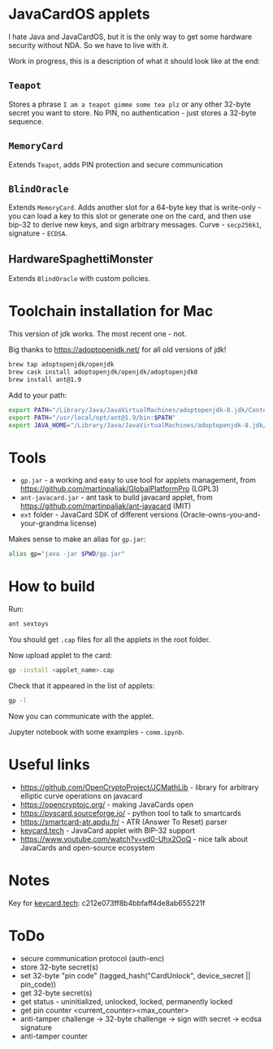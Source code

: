 # JavaCardOS applets

I hate Java and JavaCardOS, but it is the only way to get some hardware security without NDA. So we have to live with it.

Work in progress, this is a description of what it should look like at the end:

## `Teapot`

Stores a phrase `I am a teapot gimme some tea plz` or any other 32-byte secret you want to store.
No PIN, no authentication - just stores a 32-byte sequence.

## `MemoryCard`

Extends `Teapot`, adds PIN protection and secure communication

## `BlindOracle`

Extends `MemoryCard`.
Adds another slot for a 64-byte key that is write-only - you can load a key to this slot or generate one on the card, and then use bip-32 to derive new keys, and sign arbitrary messages.
Curve - `secp256k1`, signature - `ECDSA`.

## HardwareSpaghettiMonster

Extends `BlindOracle` with custom policies.

# Toolchain installation for Mac

This version of jdk works. The most recent one - not.

Big thanks to https://adoptopenjdk.net/ for all old versions of jdk!

```sh
brew tap adoptopenjdk/openjdk
brew cask install adoptopenjdk/openjdk/adoptopenjdk8
brew install ant@1.9
```

Add to your path:

```sh
export PATH="/Library/Java/JavaVirtualMachines/adoptopenjdk-8.jdk/Contents/Home/bin/:$PATH"
export PATH="/usr/local/opt/ant@1.9/bin:$PATH"
export JAVA_HOME="/Library/Java/JavaVirtualMachines/adoptopenjdk-8.jdk/Contents/Home"
```

# Tools

- `gp.jar` - a working and easy to use tool for applets management, from https://github.com/martinpaljak/GlobalPlatformPro (LGPL3)
- `ant-javacard.jar` - ant task to build javacard applet, from https://github.com/martinpaljak/ant-javacard (MIT)
- `ext` folder - JavaCard SDK of different versions (Oracle-owns-you-and-your-grandma license)

Makes sense to make an alias for `gp.jar`:

```sh
alias gp="java -jar $PWD/gp.jar"
```

# How to build

Run:

```sh
ant sextoys
```

You should get `.cap` files for all the applets in the root folder.

Now upload applet to the card:

```sh
gp -install <applet_name>.cap
```

Check that it appeared in the list of applets:

```sh
gp -l
```

Now you can communicate with the applet.

Jupyter notebook with some examples - `comm.ipynb`.

# Useful links

- https://github.com/OpenCryptoProject/JCMathLib - library for arbitrary elliptic curve operations on javacard
- https://opencryptojc.org/ - making JavaCards open
- https://pyscard.sourceforge.io/ - python tool to talk to smartcards
- https://smartcard-atr.apdu.fr/ - ATR (Answer To Reset) parser
- [keycard.tech](https://keycard.tech/) - JavaCard applet with BIP-32 support
- https://www.youtube.com/watch?v=vd0-Uhx2OoQ - nice talk about JavaCards and open-source ecosystem

# Notes

Key for [keycard.tech](https://keycard.tech/): c212e073ff8b4bbfaff4de8ab655221f

# ToDo

- secure communication protocol (auth-enc)
- store 32-byte secret(s)
- set 32-byte "pin code" (tagged_hash("CardUnlock", device_secret || pin_code))
- get 32-byte secret(s)
- get status - uninitialized, unlocked, locked, permanently locked
- get pin counter <current_counter><max_counter>
- anti-tamper challenge -> 32-byte challenge -> sign with secret -> ecdsa signature
- anti-tamper counter
